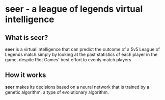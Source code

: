 # seer - a league of legends virtual intelligence

## What is seer?
**seer** is a virtual intelligence that can predict the outcome of a 5v5 League of Legends match simply by looking at the
past statistics of each player in the game, despite Riot Games' best effort to evenly match players.

## How it works
**seer** makes its decisions based on a neural network that is trained by a genetic algorithm, a type of evolutionary algorithm.
